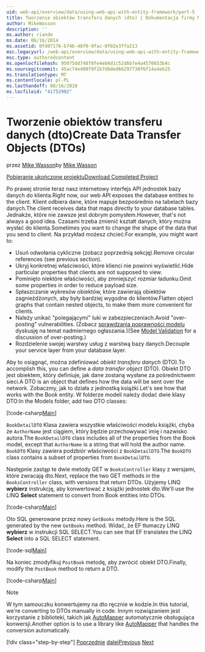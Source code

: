```yaml
---
uid: web-api/overview/data/using-web-api-with-entity-framework/part-5
title: Tworzenie obiektów transferu danych (dto) | Dokumentacja firmy Microsoft
author: MikeWasson
description: ''
ms.author: riande
ms.date: 06/16/2014
ms.assetid: 0fd07176-b74b-48f0-9fac-0f02e3ffa213
msc.legacyurl: /web-api/overview/data/using-web-api-with-entity-framework/part-5
msc.type: authoredcontent
ms.openlocfilehash: 95075dd748f0fe4eb6d1c52d6bfe4a4576653b4c
ms.sourcegitcommit: 45ac74e400f9f2b7dbded66297730f6f14a4eb25
ms.translationtype: MT
ms.contentlocale: pl-PL
ms.lasthandoff: 08/16/2018
ms.locfileid: "41752992"
---
```

<a name="create-data-transfer-objects-dtos"></a><span data-ttu-id="c8eec-102">Tworzenie obiektów transferu danych (dto)</span><span class="sxs-lookup"><span data-stu-id="c8eec-102">Create Data Transfer Objects (DTOs)</span></span>
====================
<span data-ttu-id="c8eec-103">przez [Mike Wasson](https://github.com/MikeWasson)</span><span class="sxs-lookup"><span data-stu-id="c8eec-103">by [Mike Wasson](https://github.com/MikeWasson)</span></span>

[<span data-ttu-id="c8eec-104">Pobieranie ukończone projektu</span><span class="sxs-lookup"><span data-stu-id="c8eec-104">Download Completed Project</span></span>](https://github.com/MikeWasson/BookService)

<span data-ttu-id="c8eec-105">Po prawej stronie teraz nasz internetowy interfejs API jednostek bazy danych do klienta.</span><span class="sxs-lookup"><span data-stu-id="c8eec-105">Right now, our web API exposes the database entities to the client.</span></span> <span data-ttu-id="c8eec-106">Klient odbiera dane, które mapuje bezpośrednio na tabelach bazy danych.</span><span class="sxs-lookup"><span data-stu-id="c8eec-106">The client receives data that maps directly to your database tables.</span></span> <span data-ttu-id="c8eec-107">Jednakże, które nie zawsze jest dobrym pomysłem.</span><span class="sxs-lookup"><span data-stu-id="c8eec-107">However, that's not always a good idea.</span></span> <span data-ttu-id="c8eec-108">Czasami trzeba zmienić kształt danych, który można wysłać do klienta.</span><span class="sxs-lookup"><span data-stu-id="c8eec-108">Sometimes you want to change the shape of the data that you send to client.</span></span> <span data-ttu-id="c8eec-109">Na przykład możesz chcieć:</span><span class="sxs-lookup"><span data-stu-id="c8eec-109">For example, you might want to:</span></span>

- <span data-ttu-id="c8eec-110">Usuń odwołania cykliczne (zobacz poprzednią sekcję).</span><span class="sxs-lookup"><span data-stu-id="c8eec-110">Remove circular references (see previous section).</span></span>
- <span data-ttu-id="c8eec-111">Ukryj konkretnej właściwości, które klienci nie powinni wyświetlić.</span><span class="sxs-lookup"><span data-stu-id="c8eec-111">Hide particular properties that clients are not supposed to view.</span></span>
- <span data-ttu-id="c8eec-112">Pominięto niektóre właściwości, aby zmniejszyć rozmiar ładunku.</span><span class="sxs-lookup"><span data-stu-id="c8eec-112">Omit some properties in order to reduce payload size.</span></span>
- <span data-ttu-id="c8eec-113">Spłaszczanie wykresów obiektów, które zawierają obiektów zagnieżdżonych, aby były bardziej wygodne do klientów.</span><span class="sxs-lookup"><span data-stu-id="c8eec-113">Flatten object graphs that contain nested objects, to make them more convenient for clients.</span></span>
- <span data-ttu-id="c8eec-114">Należy unikać "polegającymi" luki w zabezpieczeniach.</span><span class="sxs-lookup"><span data-stu-id="c8eec-114">Avoid "over-posting" vulnerabilities.</span></span> <span data-ttu-id="c8eec-115">(Zobacz [sprawdzania poprawności modelu](../../formats-and-model-binding/model-validation-in-aspnet-web-api.md) dyskusję na temat nadmiernego ogłaszania.)</span><span class="sxs-lookup"><span data-stu-id="c8eec-115">(See [Model Validation](../../formats-and-model-binding/model-validation-in-aspnet-web-api.md) for a discussion of over-posting.)</span></span>
- <span data-ttu-id="c8eec-116">Rozdzielenie swojej warstwy usług z warstwą bazy danych.</span><span class="sxs-lookup"><span data-stu-id="c8eec-116">Decouple your service layer from your database layer.</span></span>

<span data-ttu-id="c8eec-117">Aby to osiągnąć, można zdefiniować *obiekt transferu danych* (DTO).</span><span class="sxs-lookup"><span data-stu-id="c8eec-117">To accomplish this, you can define a *data transfer object* (DTO).</span></span> <span data-ttu-id="c8eec-118">Obiekt DTO jest obiektem, który definiuje, jak dane zostaną wysłane za pośrednictwem sieci.</span><span class="sxs-lookup"><span data-stu-id="c8eec-118">A DTO is an object that defines how the data will be sent over the network.</span></span> <span data-ttu-id="c8eec-119">Zobaczmy, jak to działa z jednostką książki.</span><span class="sxs-lookup"><span data-stu-id="c8eec-119">Let's see how that works with the Book entity.</span></span> <span data-ttu-id="c8eec-120">W folderze modeli należy dodać dwie klasy DTO:</span><span class="sxs-lookup"><span data-stu-id="c8eec-120">In the Models folder, add two DTO classes:</span></span>

[!code-csharp[Main](part-5/samples/sample1.cs)]

<span data-ttu-id="c8eec-121">`BookDetailDTO` Klasa zawiera wszystkie właściwości modelu książki, chyba że `AuthorName` jest ciągiem, który będzie przechowywać imię i nazwisko autora.</span><span class="sxs-lookup"><span data-stu-id="c8eec-121">The `BookDetailDTO` class includes all of the properties from the Book model, except that `AuthorName` is a string that will hold the author name.</span></span> <span data-ttu-id="c8eec-122">`BookDTO` Klasy zawiera podzbiór właściwości z `BookDetailDTO`.</span><span class="sxs-lookup"><span data-stu-id="c8eec-122">The `BookDTO` class contains a subset of properties from `BookDetailDTO`.</span></span>

<span data-ttu-id="c8eec-123">Następnie zastąp te dwie metody GET w `BooksController` klasy z wersjami, które zwracają dto.</span><span class="sxs-lookup"><span data-stu-id="c8eec-123">Next, replace the two GET methods in the `BooksController` class, with versions that return DTOs.</span></span> <span data-ttu-id="c8eec-124">Użyjemy LINQ **wybierz** instrukcję, aby konwertować z książki jednostek dto.</span><span class="sxs-lookup"><span data-stu-id="c8eec-124">We'll use the LINQ **Select** statement to convert from Book entities into DTOs.</span></span>

[!code-csharp[Main](part-5/samples/sample2.cs)]

<span data-ttu-id="c8eec-125">Oto SQL generowane przez nowy `GetBooks` metody.</span><span class="sxs-lookup"><span data-stu-id="c8eec-125">Here is the SQL generated by the new `GetBooks` method.</span></span> <span data-ttu-id="c8eec-126">Widać, że EF tłumaczy LINQ **wybierz** w instrukcji SQL SELECT.</span><span class="sxs-lookup"><span data-stu-id="c8eec-126">You can see that EF translates the LINQ **Select** into a SQL SELECT statement.</span></span>

[!code-sql[Main](part-5/samples/sample3.sql)]

<span data-ttu-id="c8eec-127">Na koniec zmodyfikuj `PostBook` metodę, aby zwrócić obiekt DTO.</span><span class="sxs-lookup"><span data-stu-id="c8eec-127">Finally, modify the `PostBook` method to return a DTO.</span></span>

[!code-csharp[Main](part-5/samples/sample4.cs)]

> [!NOTE]
> <span data-ttu-id="c8eec-128">W tym samouczku konwertujemy na dto ręcznie w kodzie.</span><span class="sxs-lookup"><span data-stu-id="c8eec-128">In this tutorial, we're converting to DTOs manually in code.</span></span> <span data-ttu-id="c8eec-129">Innym rozwiązaniem jest korzystanie z biblioteki, takich jak [AutoMapper](http://automapper.org/) automatycznie obsługująca konwersji.</span><span class="sxs-lookup"><span data-stu-id="c8eec-129">Another option is to use a library like [AutoMapper](http://automapper.org/) that handles the conversion automatically.</span></span>
> 
> [!div class="step-by-step"]
> <span data-ttu-id="c8eec-130">[Poprzednie](part-4.md)
> [dalej](part-6.md)</span><span class="sxs-lookup"><span data-stu-id="c8eec-130">[Previous](part-4.md)
[Next](part-6.md)</span></span>
